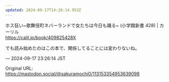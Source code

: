 ```yaml
---
updated: 2024-09-17T14:26:14.953Z
---
```


<p>ホス狂い~歌舞伎町ネバーランドで女たちは今日も踊る~ (小学館新書 428) | カーリル<br /><a href="https://calil.jp/book/409825428X" target="_blank" rel="nofollow noopener noreferrer" translate="no"><span class="invisible">https://</span><span class="">calil.jp/book/409825428X</span><span class="invisible"></span></a></p><p>でも読み始めたのはこの本で、関係してることには変わりないね。</p>

&mdash; 2024-09-17 23:26:14 JST

Original URL: https://mastodon.social/@sakuramochi0/113153354953639098
